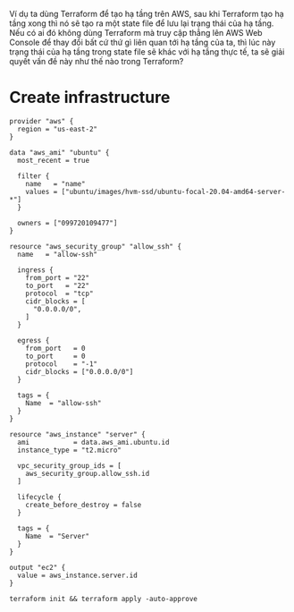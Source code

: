 Ví dụ ta dùng Terraform để tạo hạ tầng trên AWS, sau khi Terraform tạo hạ tầng xong thì nó sẽ tạo ra một state file để lưu lại trạng thái của hạ tầng. Nếu có ai đó không dùng Terraform mà truy cập thẳng lên AWS Web Console để thay đổi bất cứ thứ gì liên quan tới hạ tầng của ta, thì lúc này trạng thái của hạ tầng trong state file sẽ khác với hạ tầng thực tế, ta sẽ giải quyết vấn đề này như thế nào trong Terraform?

# Create infrastructure
```
provider "aws" {
  region = "us-east-2"
}

data "aws_ami" "ubuntu" {
  most_recent = true

  filter {
    name   = "name"
    values = ["ubuntu/images/hvm-ssd/ubuntu-focal-20.04-amd64-server-*"]
  }

  owners = ["099720109477"]
}

resource "aws_security_group" "allow_ssh" {
  name   = "allow-ssh"

  ingress {
    from_port = "22"
    to_port   = "22"
    protocol  = "tcp"
    cidr_blocks = [
      "0.0.0.0/0",
    ]
  }

  egress {
    from_port   = 0
    to_port     = 0
    protocol    = "-1"
    cidr_blocks = ["0.0.0.0/0"]
  }

  tags = {
    Name  = "allow-ssh"
  }
}

resource "aws_instance" "server" {
  ami           = data.aws_ami.ubuntu.id
  instance_type = "t2.micro"

  vpc_security_group_ids = [
    aws_security_group.allow_ssh.id
  ]

  lifecycle {
    create_before_destroy = false
  }

  tags = {
    Name  = "Server"
  }
}

output "ec2" {
  value = aws_instance.server.id
}
```
```
terraform init && terraform apply -auto-approve
```
